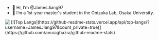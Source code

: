 - 👋 Hi, I’m @JamesJiang97
- :office:  I’m a 1st-year master's student in the Onizuka Lab, Osaka University.

<img align="left" src="https://github-readme-stats.vercel.app/api?username=JamesJiang97&count_private=true&show_icons=true"/>
[![Top Langs](https://github-readme-stats.vercel.app/api/top-langs/?username=JamesJiang97&count_private=true)](https://github.com/anuraghazra/github-readme-stats)

<!---
JamesJiang97/JamesJiang97 is a ✨ special ✨ repository because its `README.md` (this file) appears on your GitHub profile.
You can click the Preview link to take a look at your changes.
--->
